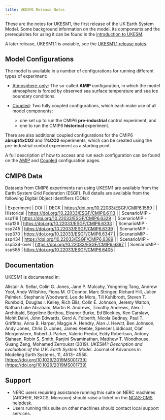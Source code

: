 ```yaml
---
title: UKESM1 Release Notes
---
```

These are the notes for UKESM1, the first release of the UK Earth System Model. Some background information on the model, its components and the prerequisites for using it can be found in the [introduction to UKESM](/unified-model/configurations/ukesm).

A later release, UKESM1.1 is avaiable, see the [UKESM1.1 release notes](../relnotes-1.1).

## Model Configurations

The model is available in a number of configurations for running different types of experiment:

* [Atmosphere-only](amip):
The so-called **AMIP** configuration, in which the model atmosphere is forced by observed sea surface temperature and sea ice boundary conditions.

* [Coupled](coupled):
Two fully coupled configurations, which each make use of all model components:
  * one set up to run the CMIP6 **pre-industrial** control experiment, and
  * one to run the CMIP6 **historical** experiment.

There are also additional coupled configurations for the CMIP6 **abrupt4xCO2** and **1%CO2** experiments, which can be created using the pre-industrial control experiment as a starting point.

A full description of how to access and run each configuration can be found on the [AMIP](amip) and [Coupled](coupled) configuration pages.

## CMIP6 Data
Datasets from CMIP6 experiments run using UKESM1 are available from the Earth System Grid Federation (ESGF).  Full details are available from the following Digital Object Identifiers (DOIs):

| Experiment | DOI |
| DECK | https://doi.org/10.22033/ESGF/CMIP6.1569 |
| Historical | https://doi.org/10.22033/ESGF/CMIP6.6113 |
| ScenarioMIP - ssp119 |	https://doi.org/10.22033/ESGF/CMIP6.6329 |
| ScenarioMIP - ssp126 | https://doi.org/10.22033/ESGF/CMIP6.6333 |
| ScenarioMIP - ssp245 | https://doi.org/10.22033/ESGF/CMIP6.6339	|
| ScenarioMIP - ssp370 | https://doi.org/10.22033/ESGF/CMIP6.6347 |
| ScenarioMIP - ssp434 | https://doi.org/10.22033/ESGF/CMIP6.6389	|
| ScenarioMIP - ssp534-over | https://doi.org/10.22033/ESGF/CMIP6.6397	|
| ScenarioMIP - ssp585 | 	https://doi.org/10.22033/ESGF/CMIP6.6405	|

## Documentation
UKESM1 is documented in:

Alistair A. Sellar, Colin G. Jones, Jane P. Mulcahy, Yongming Tang, Andrew Yool, Andy Wiltshire, Fiona M. O'Connor, Marc Stringer, Richard Hill, Julien Palmieri, Stephanie Woodward, Lee de Mora, Till Kuhlbrodt, Steven T. Rumbold, Douglas I. Kelley, Rich Ellis, Colin E. Johnson, Jeremy Walton, Nathan Luke Abraham, Martin B. Andrews, Timothy Andrews, Alex T. Archibald, Ségolène Berthou, Eleanor Burke, Ed Blockley, Ken Carslaw, Mohit Dalvi, John Edwards, Gerd A. Folberth, Nicola Gedney, Paul T. Griffiths, Anna B. Harper, Maggie A. Hendry, Alan J. Hewitt, Ben Johnson, Andy Jones, Chris D. Jones, James Keeble, Spencer Liddicoat, Olaf Morgenstern, Robert J. Parker, Valeriu Predoi, Eddy Robertson, Antony Siahaan, Robin S. Smith, Ranjini Swaminathan, Matthew T. Woodhouse, Guang Zeng, Mohamed Zerroukat (2019). *UKESM1: Description and evaluation of the U.K. Earth System Model*. Journal of Advances in Modeling Earth Systems, 11, 4513– 4558. [https://doi.org/10.1029/2019MS001739](https://doi.org/10.1029/2019MS001739)

## Support
* NERC users requiring assistance running this suite on NERC machines (ARCHER, NEXCS, Monsoon) should raise a ticket on the [NCAS-CMS helpdesk](https://cms-helpdesk.ncas.ac.uk).
* Users running this suite on other machines should contact local support services.

